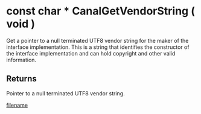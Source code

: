# const char * CanalGetVendorString ( void  )

Get a pointer to a null terminated UTF8 vendor string for the maker of the interface implementation. This is a string that identifies the constructor of the interface implementation and can hold copyright and other valid information.

## Returns

Pointer to a null terminated UTF8 vendor string.

[filename](./bottom_copyright.md ':include')